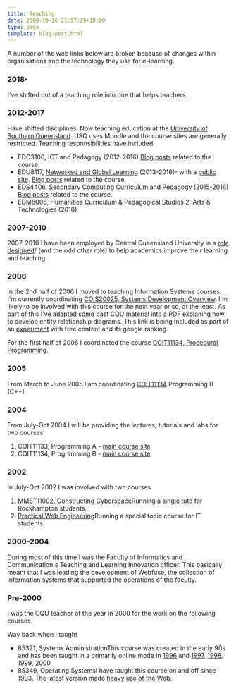 ```yaml
---
title: Teaching
date: 2008-10-16 21:57:29+10:00
type: page
template: blog-post.html
---
```

A number of the web links below are broken because of changes within organisations and the technology they use for e-learning.

### 2018-

I've shifted out of a teaching role into one that helps teachers.

### 2012-2017

Have shifted disciplines. Now teaching education at the [University of Southern Queensland](http://www.usq.edu.au). USQ uses Moodle and the course sites are generally restricted. Teaching responsibilities have included

- EDC3100, ICT and Pedagogy (2012-2016) [Blog posts](/blog2/category/edc3100/) related to the course.
- EDU8117, [Networked and Global Learning](http://www.usq.edu.au/course/specification/2015/EDU8117-S2-2015-WEB-TWMBA.html) (2013-2016)- with a [public site](http://netgl.wordpress.com). [Blog posts](/blog2/category/edu8117/) related to the course.
- EDS4406, [Secondary Computing Curriculum and Pedagogy](http://www.usq.edu.au/course/synopses/2015/EDS4406.html) (2015-2016) [Blog posts](/blog2/category/eds4406/) related to the course.
- EDM8006, Humanities Curriculum & Pedagogical Studies 2: Arts & Technologies (2016)

### 2007-2010

2007-2010 I have been employed by Central Queensland University in a [role designed](/blog2/2009/08/20/elearning-and-innovation-specialist-report-1-4-20-august)/ (and the odd other role) to help academics improve their learning and teaching.

### 2006

In the 2nd half of 2006 I moved to teaching Information Systems courses. I'm currently coordinating [COIS20025, Systems Development Overview](http://webfuse.cqu.edu.au/Courses/2006/T2/COIS20025/). I'm likely to be involved with this course for the next year or so, at the least. As part of this I've adapted some past CQU material into a [PDF](https://webfuse.cqu.edu.au/Courses/2006/T2/COIS20025/Assessment/Item_2/Part_A_Resources/erd.pdf ) explaning how to develop entity relationship diagrams. This link is being included as part of an [experiment](http://cq-pan.cqu.edu.au/david-jones/blog/?p=24) with free content and its google ranking.

For the first half of 2006 I coordinated the course [COIT11134, Procedural Programming](http://webfuse.cqu.edu.au/Courses/2006/T1/COIT11134/).

### 2005

From March to June 2005 I am coordinating [COIT11134](http://www.infocom.cqu.edu.au/Courses/2005/T1/COIT11134/) Programming B (C++)

### 2004

From July-Oct 2004 I will be providing the lectures, tutorials and labs for two courses

1. COIT11133, Programming A - [main course site](http://webfuse.cqu.edu.au/Courses/2004/T3/COIT11133/)
2. COIT11134, Programming B - [main course site](http://webfuse.cqu.edu.au/Courses/2004/T3/COIT11134/)

### 2002

In July-Oct 2002 I was involved with two courses

1. [MMST11002, Constructing Cyberspace](http://webfuse.cqu.edu.au/Courses/2002/T3/MMST11002/)Running a single tute for Rockhampton students.
2. [Practical Web Engineering](http://webfuse.cqu.edu.au/Courses/2002/T3/COIT13148/Course_Site/COIT13148b/)Running a special topic course for IT students.

### 2000-2004

During most of this time I was the Faculty of Informatics and Communication's Teaching and Learning Innovation officer. This basically meant that I was leading the development of Webfuse, the collection of information systems that supported the operations of the faculty.

### Pre-2000

I was the CQU teacher of the year in 2000 for the work on the following courses.

Way back when I taught

- 85321, Systems AdministrationThis course was created in the early 90s and has been taught in a primarily online mode in [1996](http://webfuse.cqu.edu.au/Units/aut98/85321//Old_Stuff/1996_Website/85321/) and [1997](http://webfuse.cqu.edu.au/Archives/Units/1998/Autumn/85321_Systems_Administration/Old_Stuff/1997_Website/), [1998](http://webfuse.cqu.edu.au/Units/aut98/85321/), [1999](http://webfuse.cqu.edu.au/Units/aut99/85321/), [2000](http://webfuse.cqu.edu.au/85321/)
- 85349, Operating SystemsI have taught this course on and off since 1993. The latest version made [heavy use of the Web](http://webfuse.cqu.edu.au/85349/).